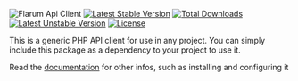 ![Flarum Api Client](https://docs.maicol07.it/flarum-api-client/flarum-api-client.png)
[![Latest Stable Version](https://poser.pugx.org/maicol07/flarum-api-client/v)](//packagist.org/packages/maicol07/flarum-api-client) [![Total Downloads](https://poser.pugx.org/maicol07/flarum-api-client/downloads)](//packagist.org/packages/maicol07/flarum-api-client) [![Latest Unstable Version](https://poser.pugx.org/maicol07/flarum-api-client/v/unstable)](//packagist.org/packages/maicol07/flarum-api-client) [![License](https://poser.pugx.org/maicol07/flarum-api-client/license)](//packagist.org/packages/maicol07/flarum-api-client)

This is a generic PHP API client for use in any project. You can simply include this package as a dependency to your project to use it.

Read the [documentation](https://docs.maicol07.it/en/flarum-api-client) for other infos, such as installing and configuring it
